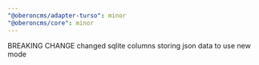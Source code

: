 ```yaml
---
"@oberoncms/adapter-turso": minor
"@oberoncms/core": minor
---
```


BREAKING CHANGE changed sqlite columns storing json data to use new mode
